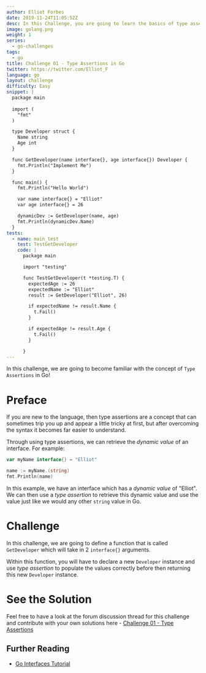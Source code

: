 ```yaml
---
author: Elliot Forbes
date: 2019-11-24T11:05:52Z
desc: In this Challenge, you are going to learn the basics of type assertions in Go and how you can use type assertions to retrieve the dynamic values of from interfaces
image: golang.png
weight: 1
series:
  - go-challenges
tags:
  - go
title: Challenge 01 - Type Assertions in Go
twitter: https://twitter.com/Elliot_F
language: go
layout: challenge
difficulty: Easy
snippet: |
  package main
  
  import (
    "fmt"
  )

  type Developer struct {
    Name string
    Age int
  }

  func GetDeveloper(name interface{}, age interface{}) Developer {
    fmt.Println("Implement Me")
  }

  func main() {
    fmt.Println("Hello World")

    var name interface{} = "Elliot"
    var age interface{} = 26

    dynamicDev := GetDeveloper(name, age)
    fmt.Println(dynamicDev.Name)
  }
tests: 
  - name: main_test
    test: TestGetDeveloper
    code: |
      package main

      import "testing"

      func TestGetDeveloper(t *testing.T) {
        expectedAge := 26
        expectedName := "Elliot"
        result := GetDeveloper("Elliot", 26)

        if expectedName != result.Name {
          t.Fail()
        }

        if expectedAge != result.Age {
          t.Fail()
        }

      }
---
```


In this challenge, we are going to become familiar with the concept of `Type Assertions` in Go! 

# Preface

If you are new to the language, then type assertions are a concept that can sometimes trip you up and appear a little tricky at first, but after overcoming the syntax it becomes far easier to understand.

Through using type assertions, we can retrieve the *dynamic value* of an interface. For example:

```go
var myName interface{} = "Elliot"

name := myName.(string)
fmt.Println(name)
```

In this example, we have an interface which has a *dynamic value* of "Elliot". We can then use a *type assertion* to retrieve this dynamic value and use the value just like we would any other `string` value in Go.

# Challenge

In this challenge, we are going to define a function that is called `GetDeveloper` which will take in 2 `interface{}` arguments. 

Within this function, you will have to declare a new `Developer` instance and use *type assertion* to populate the values correctly before then returning this new `Developer` instance.

# See the Solution

Feel free to have a look at the forum discussion thread for this challenge and contribute with your own solutions here - [Challenge 01 - Type Assertions](https://discuss.tutorialedge.net/t/challenge-01-type-assertions/18/2) 

## Further Reading

* [Go Interfaces Tutorial](/golang/go-interfaces-tutorial/)
